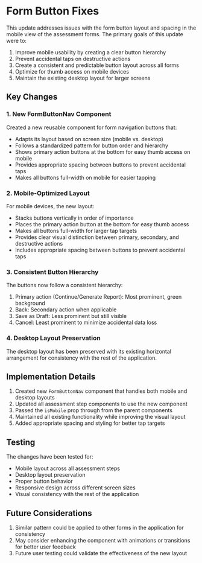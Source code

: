 # Form Button Fixes

This update addresses issues with the form button layout and spacing in the mobile view of the assessment forms. The primary goals of this update were to:

1. Improve mobile usability by creating a clear button hierarchy
2. Prevent accidental taps on destructive actions
3. Create a consistent and predictable button layout across all forms
4. Optimize for thumb access on mobile devices
5. Maintain the existing desktop layout for larger screens

## Key Changes

### 1. New FormButtonNav Component

Created a new reusable component for form navigation buttons that:
- Adapts its layout based on screen size (mobile vs. desktop)
- Follows a standardized pattern for button order and hierarchy
- Shows primary action buttons at the bottom for easy thumb access on mobile
- Provides appropriate spacing between buttons to prevent accidental taps
- Makes all buttons full-width on mobile for easier tapping

### 2. Mobile-Optimized Layout

For mobile devices, the new layout:
- Stacks buttons vertically in order of importance
- Places the primary action button at the bottom for easy thumb access
- Makes all buttons full-width for larger tap targets
- Provides clear visual distinction between primary, secondary, and destructive actions
- Includes appropriate spacing between buttons to prevent accidental taps

### 3. Consistent Button Hierarchy

The buttons now follow a consistent hierarchy:
1. Primary action (Continue/Generate Report): Most prominent, green background
2. Back: Secondary action when applicable
3. Save as Draft: Less prominent but still visible
4. Cancel: Least prominent to minimize accidental data loss

### 4. Desktop Layout Preservation

The desktop layout has been preserved with its existing horizontal arrangement for consistency with the rest of the application.

## Implementation Details

1. Created new `FormButtonNav` component that handles both mobile and desktop layouts
2. Updated all assessment step components to use the new component
3. Passed the `isMobile` prop through from the parent components
4. Maintained all existing functionality while improving the visual layout
5. Added appropriate spacing and styling for better tap targets

## Testing

The changes have been tested for:
- Mobile layout across all assessment steps
- Desktop layout preservation
- Proper button behavior
- Responsive design across different screen sizes
- Visual consistency with the rest of the application

## Future Considerations

1. Similar pattern could be applied to other forms in the application for consistency
2. May consider enhancing the component with animations or transitions for better user feedback
3. Future user testing could validate the effectiveness of the new layout